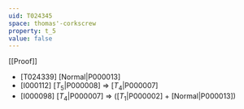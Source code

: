 ```yaml
---
uid: T024345
space: thomas'-corkscrew
property: t_5
value: false
---
```

[[Proof]]

* [T024339] [Normal|P000013]
* [I000112] [$T_5$|P000008] => [$T_4$|P000007]
* [I000098] [$T_4$|P000007] => ([$T_1$|P000002] + [Normal|P000013])

